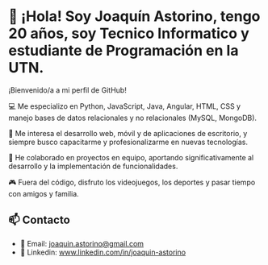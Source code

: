 # 👋 ¡Hola! Soy Joaquín Astorino, tengo 20 años, soy Tecnico Informatico y estudiante de Programación en la UTN.

¡Bienvenido/a a mi perfil de GitHub!

💻 Me especializo en Python, JavaScript, Java, Angular, HTML, CSS y manejo bases de datos relacionales y no relacionales (MySQL, MongoDB).

🚀 Me interesa el desarrollo web, móvil y de aplicaciones de escritorio, y siempre busco capacitarme y profesionalizarme en nuevas tecnologías.

📂 He colaborado en proyectos en equipo, aportando significativamente al desarrollo y la implementación de funcionalidades.

🎮 Fuera del código, disfruto los videojuegos, los deportes y pasar tiempo con amigos y familia.

## 📫 Contacto

- 📧 Email: joaquin.astorino@gmail.com
- 💼 Linkedin: www.linkedin.com/in/joaquin-astorino
